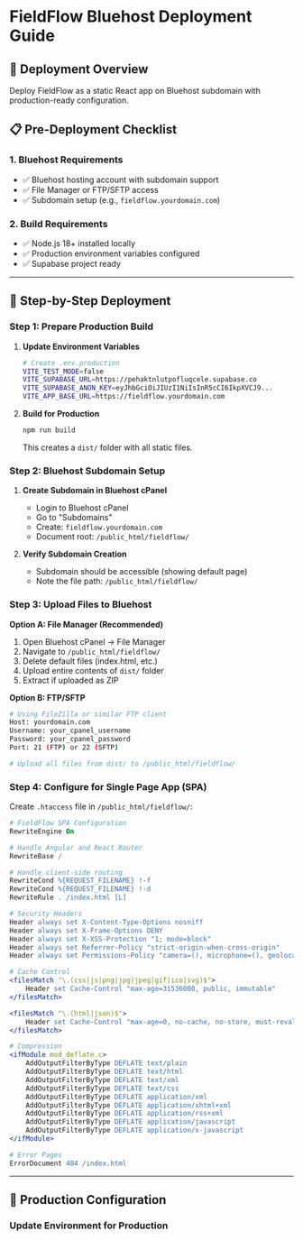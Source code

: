 # FieldFlow Bluehost Deployment Guide

## 🎯 **Deployment Overview**
Deploy FieldFlow as a static React app on Bluehost subdomain with production-ready configuration.

## 📋 **Pre-Deployment Checklist**

### **1. Bluehost Requirements**
- ✅ Bluehost hosting account with subdomain support
- ✅ File Manager or FTP/SFTP access
- ✅ Subdomain setup (e.g., `fieldflow.yourdomain.com`)

### **2. Build Requirements**
- ✅ Node.js 18+ installed locally
- ✅ Production environment variables configured
- ✅ Supabase project ready

---

## 🚀 **Step-by-Step Deployment**

### **Step 1: Prepare Production Build**

1. **Update Environment Variables**
   ```bash
   # Create .env.production
   VITE_TEST_MODE=false
   VITE_SUPABASE_URL=https://pehaktnlutpofluqcele.supabase.co
   VITE_SUPABASE_ANON_KEY=eyJhbGciOiJIUzI1NiIsInR5cCI6IkpXVCJ9...
   VITE_APP_BASE_URL=https://fieldflow.yourdomain.com
   ```

2. **Build for Production**
   ```bash
   npm run build
   ```
   This creates a `dist/` folder with all static files.

### **Step 2: Bluehost Subdomain Setup**

1. **Create Subdomain in Bluehost cPanel**
   - Login to Bluehost cPanel
   - Go to "Subdomains" 
   - Create: `fieldflow.yourdomain.com`
   - Document root: `/public_html/fieldflow/`

2. **Verify Subdomain Creation**
   - Subdomain should be accessible (showing default page)
   - Note the file path: `/public_html/fieldflow/`

### **Step 3: Upload Files to Bluehost**

**Option A: File Manager (Recommended)**
1. Open Bluehost cPanel → File Manager
2. Navigate to `/public_html/fieldflow/`
3. Delete default files (index.html, etc.)
4. Upload entire contents of `dist/` folder
5. Extract if uploaded as ZIP

**Option B: FTP/SFTP**
```bash
# Using FileZilla or similar FTP client
Host: yourdomain.com
Username: your_cpanel_username
Password: your_cpanel_password
Port: 21 (FTP) or 22 (SFTP)

# Upload all files from dist/ to /public_html/fieldflow/
```

### **Step 4: Configure for Single Page App (SPA)**

Create `.htaccess` file in `/public_html/fieldflow/`:

```apache
# FieldFlow SPA Configuration
RewriteEngine On

# Handle Angular and React Router
RewriteBase /

# Handle client-side routing
RewriteCond %{REQUEST_FILENAME} !-f
RewriteCond %{REQUEST_FILENAME} !-d
RewriteRule . /index.html [L]

# Security Headers
Header always set X-Content-Type-Options nosniff
Header always set X-Frame-Options DENY
Header always set X-XSS-Protection "1; mode=block"
Header always set Referrer-Policy "strict-origin-when-cross-origin"
Header always set Permissions-Policy "camera=(), microphone=(), geolocation=()"

# Cache Control
<filesMatch "\.(css|js|png|jpg|jpeg|gif|ico|svg)$">
    Header set Cache-Control "max-age=31536000, public, immutable"
</filesMatch>

<filesMatch "\.(html|json)$">
    Header set Cache-Control "max-age=0, no-cache, no-store, must-revalidate"
</filesMatch>

# Compression
<ifModule mod_deflate.c>
    AddOutputFilterByType DEFLATE text/plain
    AddOutputFilterByType DEFLATE text/html
    AddOutputFilterByType DEFLATE text/xml
    AddOutputFilterByType DEFLATE text/css
    AddOutputFilterByType DEFLATE application/xml
    AddOutputFilterByType DEFLATE application/xhtml+xml
    AddOutputFilterByType DEFLATE application/rss+xml
    AddOutputFilterByType DEFLATE application/javascript
    AddOutputFilterByType DEFLATE application/x-javascript
</ifModule>

# Error Pages
ErrorDocument 404 /index.html
```

---

## 🔧 **Production Configuration**

### **Update Environment for Production**